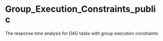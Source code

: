 # Group_Execution_Constraints_public
The response time analysis for DAG tasks with group execution constraints

